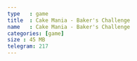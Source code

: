 ```yaml
---
type   : game
title  : Cake Mania - Baker's Challenge
name   : Cake Mania - Baker's Challenge
categories: [game]
size : 45 MB
telegram: 217
---
```



